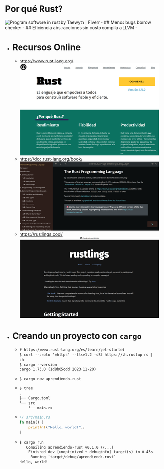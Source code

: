 # Por qué Rust?
![Program software in rust by Taewyth | Fiverr](https://fiverr-res.cloudinary.com/images/t_main1,q_auto,f_auto,q_auto,f_auto/gigs/222485243/original/6c521669a87de73c1c57a8e5f625b5e6e2caf36f/program-software-in-rust.png)
	- ## Menos bugs
	  borrow checker
	- ## Eficiencia
	  abstracciones sin costo
	  compila a LLVM
	-
- # Recursos Online
	- https://www.rust-lang.org/
	  ![image.png](../assets/image_1704925052406_0.png)
	- https://doc.rust-lang.org/book/
	  ![image.png](../assets/image_1704925208540_0.png)
	- https://rustlings.cool/
	  ![image.png](../assets/image_1704926579584_0.png)
- # Creando un proyecto con `cargo`
	- ```shell
	  # https://www.rust-lang.org/es/learn/get-started
	  $ curl --proto '=https' --tlsv1.2 -sSf https://sh.rustup.rs | sh
	  $ cargo --version
	  cargo 1.75.0 (1d8b05cdd 2023-11-20)
	  ```
	- ```shell
	  $ cargo new aprendiendo-rust
	  ```
	- ```shell
	  $ tree
	  .
	  ├── Cargo.toml
	  └── src
	      └── main.rs
	  ```
	- ```rust
	  // src/main.rs
	  fn main() {
	      println!("Hello, world!");
	  }
	  ```
	- ```shell
	  $ cargo run
	     Compiling aprendiendo-rust v0.1.0 (/...)
	      Finished dev [unoptimized + debuginfo] target(s) in 0.43s
	       Running `target/debug/aprendiendo-rust`
	  Hello, world!
	  ```